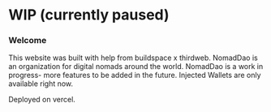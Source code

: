 # WIP (currently paused)
### **Welcome**
This website was built with help from buildspace x thirdweb.
NomadDao is an organization for digital nomads around the world.
NomadDao is a work in progress- more features to be added in the future.
Injected Wallets are only available right now.

Deployed on vercel.
